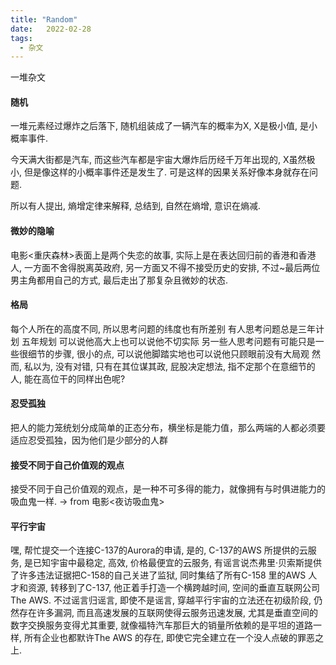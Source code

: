 ```yaml
---
title: "Random"
date:   2022-02-28
tags:
  - 杂文
---
```


一堆杂文

#### 随机

一堆元素经过爆炸之后落下, 随机组装成了一辆汽车的概率为X, X是极小值, 是小概率事件.

今天满大街都是汽车, 而这些汽车都是宇宙大爆炸后历经千万年出现的, X虽然极小, 但是像这样的小概率事件还是发生了.
可是这样的因果关系好像本身就存在问题.

所以有人提出, 熵增定律来解释, 总结到, 自然在熵增, 意识在熵减.

#### 微妙的隐喻

电影<重庆森林>表面上是两个失恋的故事, 实际上是在表达回归前的香港和香港人, 一方面不舍得脱离英政府, 另一方面又不得不接受历史的安排, 不过~最后两位男主角都用自己的方式, 最后走出了那复杂且微妙的状态.

#### 格局

每个人所在的高度不同, 所以思考问题的纬度也有所差别
有人思考问题总是三年计划 五年规划 可以说他高大上也可以说他不切实际
另一些人思考问题有可能只是一些很细节的步骤, 很小的点, 可以说他脚踏实地也可以说他只顾眼前没有大局观
然而, 私以为, 没有对错, 只有在其位谋其政, 屁股决定想法, 指不定那个在意细节的人, 能在高位干的同样出色呢?

#### 忍受孤独

把人的能力笼统划分成简单的正态分布，横坐标是能力值，那么两端的人都必须要适应忍受孤独，因为他们是少部分的人群

#### 接受不同于自己价值观的观点

接受不同于自己价值观的观点，是一种不可多得的能力，就像拥有与时俱进能力的吸血鬼一样. -> from 电影<夜访吸血鬼>

#### 平行宇宙

嘿, 帮忙提交一个连接C-137的Aurora的申请, 是的, C-137的AWS 所提供的云服务, 是已知宇宙中最稳定, 高效, 价格最便宜的云服务, 有谣言说杰弗里·贝索斯提供了许多违法证据把C-158的自己关进了监狱, 同时集结了所有C-158 里的AWS 人才和资源, 转移到了C-137, 他正着手打造一个横跨越时间, 空间的垂直互联网公司The AWS. 不过谣言归谣言, 即使不是谣言, 穿越平行宇宙的立法还在初级阶段, 仍然存在许多漏洞, 而且高速发展的互联网使得云服务迅速发展, 尤其是垂直空间的数字交换服务变得尤其重要, 就像福特汽车那巨大的销量所依赖的是平坦的道路一样, 所有企业也都默许The AWS 的存在, 即使它完全建立在一个没人点破的罪恶之上.
